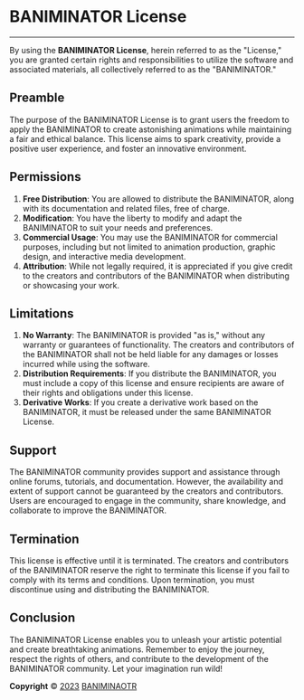 # BANIMINATOR License

---
By using the **BANIMINATOR License**, herein referred to as the "License," you are granted certain rights and responsibilities to utilize the software and associated materials, all collectively referred to as the "BANIMINATOR."

## Preamble

The purpose of the BANIMINATOR License is to grant users the freedom to apply the BANIMINATOR to create astonishing animations while maintaining a fair and ethical balance. This license aims to spark creativity, provide a positive user experience, and foster an innovative environment.

## Permissions

1. **Free Distribution**: You are allowed to distribute the BANIMINATOR, along with its documentation and related files, free of charge.
2. **Modification**: You have the liberty to modify and adapt the BANIMINATOR to suit your needs and preferences.
3. **Commercial Usage**: You may use the BANIMINATOR for commercial purposes, including but not limited to animation production, graphic design, and interactive media development.
4. **Attribution**: While not legally required, it is appreciated if you give credit to the creators and contributors of the BANIMINATOR when distributing or showcasing your work.

## Limitations

1. **No Warranty**: The BANIMINATOR is provided "as is," without any warranty or guarantees of functionality. The creators and contributors of the BANIMINATOR shall not be held liable for any damages or losses incurred while using the software.
2. **Distribution Requirements**: If you distribute the BANIMINATOR, you must include a copy of this license and ensure recipients are aware of their rights and obligations under this license.
3. **Derivative Works**: If you create a derivative work based on the BANIMINATOR, it must be released under the same BANIMINATOR License.

## Support

The BANIMINATOR community provides support and assistance through online forums, tutorials, and documentation. However, the availability and extent of support cannot be guaranteed by the creators and contributors. Users are encouraged to engage in the community, share knowledge, and collaborate to improve the BANIMINATOR.

## Termination

This license is effective until it is terminated. The creators and contributors of the BANIMINATOR reserve the right to terminate this license if you fail to comply with its terms and conditions. Upon termination, you must discontinue using and distributing the BANIMINATOR.

## Conclusion

The BANIMINATOR License enables you to unleash your artistic potential and create breathtaking animations. Remember to enjoy the journey, respect the rights of others, and contribute to the development of the BANIMINATOR community. Let your imagination run wild!

**Copyright** © [2023]() [BANIMINAOTR]()
